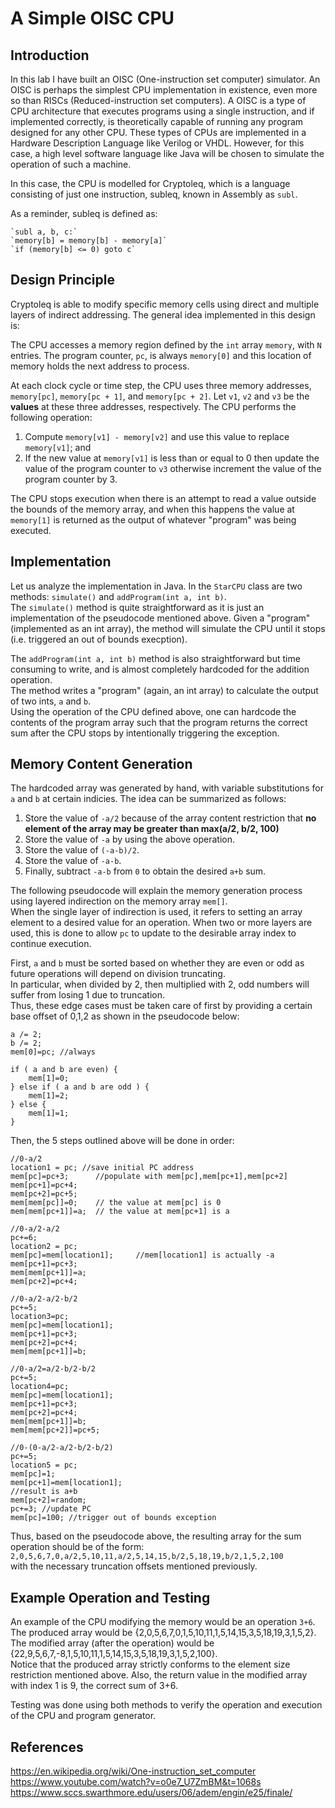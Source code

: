 # A Simple OISC CPU

## Introduction
In this lab I have built an OISC (One-instruction set computer) simulator. An OISC is perhaps the simplest CPU implementation in existence, even more so than RISCs (Reduced-instruction set computers).
A OISC is a type of CPU architecture that executes programs using a single instruction, and if implemented correctly, is theoretically capable of running any program designed for any other CPU. These types of CPUs
are implemented in a Hardware Description Language like Verilog or VHDL. However, for this case,
a high level software language like Java will be chosen to simulate the operation of such a machine.

In this case, the CPU is modelled for
Cryptoleq, which is a language consisting of just one instruction, subleq, known in Assembly as `subl`. 
  
As a reminder, subleq is defined as:

    `subl a, b, c:`  
    `memory[b] = memory[b] - memory[a]`  
    `if (memory[b] <= 0) goto c`
## Design Principle
Cryptoleq is able to modify specific memory cells
using direct and multiple layers of indirect addressing. The general idea implemented in this design is:

The CPU accesses a memory region defined by the `int` array `memory`, with `N` entries. The program counter, `pc`, is always `memory[0]` and this location of memory holds the next address to process.

At each clock cycle or time step, the CPU uses three memory addresses, `memory[pc]`, `memory[pc + 1]`, and `memory[pc + 2]`. Let `v1`, `v2` and `v3` be the **values** at these three addresses, respectively. The CPU performs the following operation:

1. Compute `memory[v1] - memory[v2]` and use this value to replace `memory[v1]`; and
2. If the new value at `memory[v1]` is less than or equal to 0 then update the value of the program counter to `v3` otherwise increment the value of the program counter by 3.

The CPU stops execution when there is an attempt to read a value outside the bounds of the memory array, and when this happens the value at `memory[1]` is returned as the output of whatever "program" was being executed.

## Implementation
Let us analyze the implementation in Java. In the `StarCPU` class are two methods: `simulate()` and `addProgram(int a, int b)`.  
The `simulate()` method is quite straightforward as it is just an implementation of the pseudocode mentioned above. Given a "program" (implemented as an int array), the method will simulate the CPU until it stops (i.e. triggered an out of bounds execption).


The `addProgram(int a, int b)` method is also straightforward but time consuming to write, and is almost completely hardcoded for the addition operation.  
The method writes a "program" (again, an int array) to calculate the output of two ints, `a` and `b`.  
Using the operation of the CPU defined above, one can hardcode the contents of the program array such that the program returns the correct sum after the CPU stops by intentionally triggering the exception.  

## Memory Content Generation  
The hardcoded array was generated by hand, with variable substitutions for `a` and `b` at certain indicies.
The idea can be summarized as follows:  

1. Store the value of `-a/2` because of the array content restriction that **no element of the array may be greater than max(a/2, b/2, 100)**  
2. Store the value of `-a` by using the above operation.
3. Store the value of `(-a-b)/2`.
4. Store the value of `-a-b`.
5. Finally, subtract `-a-b` from `0` to obtain the desired `a+b` sum.

The following pseudocode will explain the memory generation process using layered indirection on the memory array `mem[]`.  
When the single layer of indirection is used, it refers to setting an array element to a desired value for an operation. When two or more layers are used, this is done to allow `pc` to update to the desirable array index to continue execution.  

First, `a` and `b` must be sorted based on whether they are even or odd as future operations will depend on division truncating.  
In particular, when divided by 2, then multiplied with 2, odd numbers will suffer from losing 1 due to truncation.  
Thus, these edge cases must be taken care of first by providing a certain base offset of 0,1,2 as shown in the pseudocode below:  

    a /= 2;  
    b /= 2;  
    mem[0]=pc; //always  

    if ( a and b are even) {  
        mem[1]=0;  
    } else if ( a and b are odd ) {  
        mem[1]=2;  
    } else {  
        mem[1]=1;  
    }  

Then, the 5 steps outlined above will be done in order: 

    //0-a/2  
    location1 = pc; //save initial PC address  
    mem[pc]=pc+3;      //populate with mem[pc],mem[pc+1],mem[pc+2]  
    mem[pc+1]=pc+4;  
    mem[pc+2]=pc+5;  
    mem[mem[pc]]=0;    // the value at mem[pc] is 0  
    mem[mem[pc+1]]=a;  // the value at mem[pc+1] is a   

    //0-a/2-a/2  
    pc+=6;  
    location2 = pc;  
    mem[pc]=mem[location1];     //mem[location1] is actually -a  
    mem[pc+1]=pc+3;  
    mem[mem[pc+1]]=a;
    mem[pc+2]=pc+4;
    
    //0-a/2-a/2-b/2  
    pc+=5;  
    location3=pc;  
    mem[pc]=mem[location1];  
    mem[pc+1]=pc+3;  
    mem[pc+2]=pc+4;  
    mem[mem[pc+1]]=b;
    
    //0-a/2=a/2-b/2-b/2  
    pc+=5;  
    location4=pc;  
    mem[pc]=mem[location1];  
    mem[pc+1]=pc+3;  
    mem[pc+2]=pc+4;  
    mem[mem[pc+1]]=b;  
    mem[mem[pc+2]]=pc+5;  
    
    //0-(0-a/2-a/2-b/2-b/2)  
    pc+=5;  
    location5 = pc;  
    mem[pc]=1;  
    mem[pc+1]=mem[location1];  
    //result is a+b  
    mem[pc+2]=random;  
    pc+=3; //update PC  
    mem[pc]=100; //trigger out of bounds exception  

Thus, based on the pseudocode above, the resulting array for the sum operation should be of the form:  
`2,0,5,6,7,0,a/2,5,10,11,a/2,5,14,15,b/2,5,18,19,b/2,1,5,2,100`  
with the necessary truncation offsets mentioned previously.

## Example Operation and Testing   
An example of the CPU modifying the memory would be an operation `3+6`.  
The produced array would be {2,0,5,6,7,0,1,5,10,11,1,5,14,15,3,5,18,19,3,1,5,2}.  
The modified array (after the operation) would be {22,9,5,6,7,-8,1,5,10,11,1,5,14,15,3,5,18,19,3,1,5,2,100}.  
Notice that the produced array strictly conforms to the element size restriction mentioned above.
Also, the return value in the modified array with index 1 is 9, the correct sum of 3+6.  

Testing was done using both methods to verify the operation and execution of the CPU and program generator.
  
## References  
https://en.wikipedia.org/wiki/One-instruction_set_computer  
https://www.youtube.com/watch?v=o0e7_U7ZmBM&t=1068s  
https://www.sccs.swarthmore.edu/users/06/adem/engin/e25/finale/  